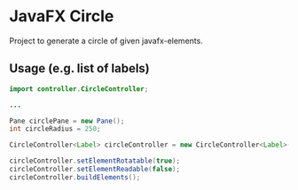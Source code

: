 # JavaFX Circle
Project to generate a circle of given javafx-elements.

## Usage (e.g. list of labels)
```java
import controller.CircleController;

...

Pane circlePane = new Pane();
int circleRadius = 250;

CircleController<Label> circleController = new CircleController<Label>(labelList, circlePane, circleRadius);

circleController.setElementRotatable(true);
circleController.setElementReadable(false);
circleController.buildElements();
```